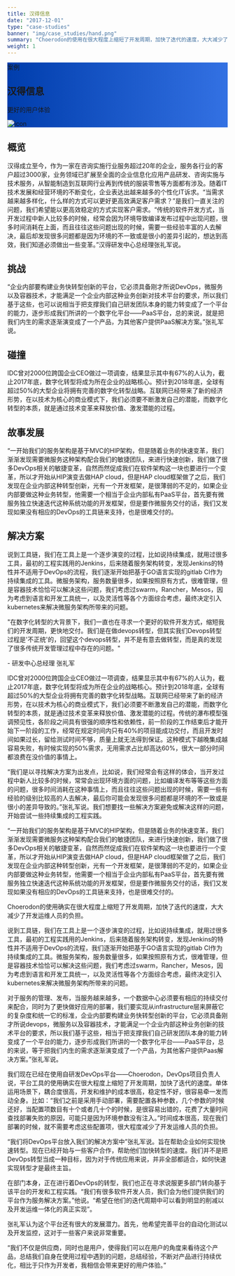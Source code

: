 ```yaml
---
title: 汉得信息
date: "2017-12-01"
type: "case-studies"
banner: "img/case_studies/hand.png"
summary: "Choerodon的使用在很大程度上缩短了开发周期，加快了迭代的速度，大大减少了开发运维人员的负担，使汉得在数字化转型上更上一个台阶，同时我们收到客户的良好口碑"
weight: 1
---
```


<section class="case-studies-detail">
    <div class="text-nav" style="background: url(../../img/banner2.png)no-repeat,-webkit-linear-gradient(0deg, #003DAC,#3371E3);">
        <div class="container">
            <div class="text-nav-case">案例</div>
            <div class="text-nav-bottom">
                <div class="text-nav-title">
                    <h1>汉得信息</h1>
                    <p>更好的用户体验</p>
                </div>
                <div class="text-nav-icon">
                    <img src="/img/case_studies/hand.png" alt="icon">
                </div>
            </div>
        </div>
    </div>
    <!--<div id="scenario">-->
        <!--<div class="container" ><span></span>公司 <b>汉得信息</b> &nbsp;&nbsp;&nbsp;地点 <b>上海,中国</b> &nbsp;&nbsp;&nbsp;行业 <b>IT咨询服务</b></div>-->
    <!--</div>-->
    <div class="cols">
        <div class="col">
            <h2 class="content-title">概览</h2>
                <!--<img src="/img/case_studies/detail/content-1.png"/>-->
                <!-- <span class="number">1</span>
                <span class="text">概览</span> -->
            <p>汉得成立至今，作为一家在咨询实施行业服务超过20年的企业，服务各行业的客户超过3000家，业务领域已扩展至全面的企业信息化应用产品研发、咨询实施与技术服务，从智能制造到互联网行业再到传统的服装零售等方面都有涉及。随着IT技术发展和经营环境的不断变化，企业表达出越来越多的个性化IT诉求。“当需求越来越多样化，什么样的方式可以更好更高效满足客户需求？”是我们一直关注的问题，我们希望能以更高效稳定的方式实现客户需求。“传统的软件开发方式，当开发过程中新人比较多的时候，经常会因为环境导致编译发布过程中出现问题，很多时间消耗在上面，而且往往这些问题出现的时候，需要一些经验丰富的人去解决，最后却发现很多问题都是因为环境的不一致或是很小的差异引起的，想达到高效，我们知道必须做出一些变革。”汉得研发中心总经理张礼军说。</p>
        </div>
        <div class="col">
            <h2 class="content-title">挑战</h2>
            <p>“企业内部要构建业务快转型创新的平台，它必须具备刚才所说DevOps，微服务以及容器技术，才能满足一个企业内部这种业务创新对技术平台的要求，所以我们基于这些，也可以说相当于把支撑我们自己研发团队本身的能力转变成了一个平台的能力，逐步形成我们所讲的一个数字化平台——PaaS平台，总的来说，就是把我们内生的需求逐渐演变成了一个产品，为其他客户提供PaaS解决方案。”张礼军说。</p>
            <!--<div class="content-title-right">-->
                <!--<img src="/img/case_studies/detail/content-2.png"/>-->
                <!-- <span class="number">2</span>
                <span class="text">挑战</span> -->
            <!--</div>-->
        </div>
        <div class="col">
            <h2 class="content-title">碰撞</h2>
            <!--<div class="content-title-left">-->
                <!--<img src="/img/case_studies/detail/content-3.png"/>-->
                <!-- <span class="number">3</span>
                <span class="text">碰撞</span> -->
            <!--</div>-->
            <p>IDC曾对2000位跨国企业CEO做过一项调查，结果显示其中有67%的人认为，截止2017年底，数字化转型将成为所在企业的战略核心。预计到2018年底，全球有超过50%的大型企业将拥有完善的数字化转型战略。互联网已经带来了新的经济形势，在以技术为核心的商业模式下，我们必须要不断激发自己的潜能，而数字化转型的本质，就是通过技术变革来释放价值、激发潜能的过程。</p>
        </div>
        <div class="col">
            <h2 class="content-title">故事发展</h2>
            <p>“一开始我们的服务架构是基于MVC的HIP架构，但是随着业务的快速变革，我们渐渐发现需要微服务这种架构配合我们的敏捷团队，来进行快速创新，我们做了很多DevOps相关的敏捷变革，自然而然促成我们在软件架构这一块也要进行一个变革，所以才开始从HIP演变去做HAP cloud，但是HAP cloud框架做了之后，我们发现在企业内部这种转型创新，光有一个开发框架，是很薄弱的不足的，如果企业内部要做这种业务转型，他需要一个相当于企业内部私有PaaS平台，首先要有微服务独立快速迭代这种系统功能的开发框架，但是要作微服务交付的话，我们又发现如果没有相应的DevOps的工具链来支持，也是很难交付的。</p>
            <!--<div class="content-title-right">-->
                <!--<img src="/img/case_studies/detail/content-4.png"/>-->
                <!-- <span class="number">4</span>
                <span class="text">故事发展</span> -->
            <!--</div>-->
        </div>
        <div class="col">
            <h2 class="content-title">解决方案</h2>
            <!--<div class="content-title-left">-->
                <!--<img src="/img/case_studies/detail/content-5.png"/>-->
                <!-- <span class="number">5</span>
                <span class="text">解决方案</span> -->
            <!--</div>-->
            <p>说到工具链，我们在工具上是一个逐步演变的过程，比如说持续集成，就用过很多工具，最初的工程实践用的Jenkins，后来随着服务架构转变，发现Jenkins的特性并不适用于DevOps的流程，我们逐渐开始把基于GO语言实现的gitlab CI作为持续集成的工具。微服务架构，服务数量很多，如果按照原有方式，很难管理，但是容器技术恰恰可以解决这些问题，我们考虑过swarm，Rancher，Mesos，因为考虑到语言和开发工具统一，以及灵活性等各个方面综合考虑，最终决定引入kubernetes来解决微服务架构所带来的问题。</p>
        </div>
    </div>
</section>

<div class="banner2" style="background:url(/img/case_studies/detail/hand-content.png) no-repeat center center;background-size:cover">
<div class="background-color">
    <div class="bannertext">
        <p>"在数字化转型的大背景下，我们一直也在寻求一个更好的软件开发方式，缩短我们的开发周期，更快地交付。我们是在做devops转型，但其实我们Devops转型过程是'不正统'的，回望这个devops转型，并不是有意去做转型，而是真的发现了很多传统开发管理过程中存在的问题。"</p>
        <div class="author">
            - 研发中心总经理 张礼军
        </div>
    </div>
</div>
</div>

<section class="section">
    <div class="fullcol">
        <p>IDC曾对2000位跨国企业CEO做过一项调查，结果显示其中有67%的人认为，截止2017年底，数字化转型将成为所在企业的战略核心。预计到2018年底，全球有超过50%的大型企业将拥有完善的数字化转型战略。互联网已经带来了新的经济形势，在以技术为核心的商业模式下，我们必须要不断激发自己的潜能，而数字化转型的本质，就是通过技术变革来释放价值、激发潜能的过程。传统的瀑布模型强调预见性，各阶段之间具有很强的顺序性和依赖性，前一阶段的工作结束后才能开始下一阶段的工作，经常在规定时间内只有40%的项目能成功交付，而且开发时间如果过长，留给测试时间不够，质量上就无法得到保证。这种模式下越晚集成越容易失败，有时候实现的50%需求，无用需求占比却高达60%，很大一部分时间都浪费在没价值的事情上。</p>
        <p>“我们是以寻找解决方案为出发点，比如说，我们经常会有这样的体会，当开发过程中新人比较多的时候，常常会出现环境方面的问题，比如编译发布等等这些方面的问题，很多时间消耗在这种事情上，而且往往这些问题出现的时候，需要一些有经验的级别比较高的人去解决，最后你可能会发现很多问题都是环境的不一致或是很小的差异导致的。”张礼军说。我们想要找一些解决方案避免或解决这样的问题，开始尝试一些持续集成的工程实践。</p>
        <p>“一开始我们的服务架构是基于MVC的HIP架构，但是随着业务的快速变革，我们渐渐发现需要微服务这种架构配合我们的敏捷团队，来进行快速创新，我们做了很多DevOps相关的敏捷变革，自然而然促成我们在软件架构这一块也要进行一个变革，所以才开始从HIP演变去做HAP cloud，但是HAP cloud框架做了之后，我们发现在企业内部这种转型创新，光有一个开发框架，是很薄弱的不足的，如果企业内部要做这种业务转型，他需要一个相当于企业内部私有PaaS平台，首先要有微服务独立快速迭代这种系统功能的开发框架，但是要作微服务交付的话，我们又发现如果没有相应的DevOps的工具链来支持，也是很难交付的。</p>
    </div>
</section>

<div class="banner3" style="background:url(/img/case_studies/detail/hand-content.png) no-repeat center bottom">
<div class="background-color">
    <div class="bannertext">
        Choerodon的使用确实在很大程度上缩短了开发周期，加快了迭代的速度，大大减少了开发运维人员的负担。
    </div>
</div>
</div>

<section class="section">
    <div class="fullcol">
        <p>说到工具链，我们在工具上是一个逐步演变的过程，比如说持续集成，就用过很多工具，最初的工程实践用的Jenkins，后来随着服务架构转变，发现Jenkins的特性并不适用于DevOps的流程，我们逐渐开始把基于GO语言实现的gitlab CI作为持续集成的工具。微服务架构，服务数量很多，如果按照原有方式，很难管理，但是容器技术恰恰可以解决这些问题，我们考虑过swarm，Rancher，Mesos，因为考虑到语言和开发工具统一，以及灵活性等各个方面综合考虑，最终决定引入kubernetes来解决微服务架构所带来的问题。</p>
        <p>对于服务的管理、发布，当服务越来越多，一个数据中心必须要有相应的持续交付来配合，同时为了更快做好应用的部署，我们要实现从infrastructure层来屏蔽它的复杂度和统一它的标准，企业内部要构建业务快转型创新的平台，它必须具备刚才所说devops，微服务以及容器技术，才能满足一个企业内部这种业务创新的技术平台的要求，所以我们基于这些，相当于把支撑我们自己研发团队本身的能力转变成了一个平台的能力，逐步形成我们所讲的一个数字化平台——PaaS平台，总的来说，等于把我们内生的需求逐渐演变成了一个产品，为其他客户提供Paas解决方案。”张礼军说。</p>
        <p>我们现在已经在使用自研发DevOps平台——Choerodon，DevOps项目负责人说，平台工具的使用确实在很大程度上缩短了开发周期，加快了迭代的速度。单体运用场景下，耦合度很高，开发和维护的成本很高，稳定性不好，很容易牵一发而动全身。比如：“我们之前是采用手动部署，需要配置各种参数，几个参数的时候还好，当配置项数目有十个或者几十个的时候，是很容易出错的，花费了大量时间查找部署失败的原因，可能只是因为环境参数没有注入。”时间成本很高，现在我们部署的时候，就不需要考虑这些配置项，很大程度减少了开发运维人员的负担。</p>
        <p>“我们将DevOps平台放入我们的解决方案中”张礼军说。旨在帮助企业如何实现快速转型。现在已经开始与一些客户合作，帮助他们加快转型的速度。我们并不是把DevOps转型当成一种目标，因为对于传统应用来说，并非全部都适合，如何快速实现转型才是最终主旨。</p>
        <p>在部门本身，正在进行着DevOps的转型，我们也正在寻求说服更多部门转向基于该平台的开发和工程实践。“我们有很多软件开发人员，我们会为他们提供我们的平台作为服务解决方案。”他说。“希望在他们的迭代周期中可以看到明显的削减以及开发运维一体化的真正实现”。</p>
        <p>张礼军认为这个平台还有很大的发展潜力。首先，他希望完善平台的自动化测试以及开发监控，这对于一些客户来说非常重要。</p>
        <p>“我们不仅是供应商，同时也是用户，使得我们可以在用户的角度来看待这个产品，总结我们自身在使用过程中遇到的问题，总结经验，不断对产品进行持续优化，相比于只作为开发者，我相信会带来更好的用户体验。”</p>
    </div>
</section>


